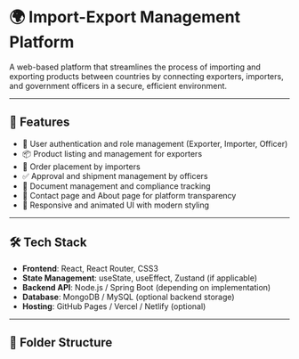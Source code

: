 # 🌍 Import-Export Management Platform

A web-based platform that streamlines the process of importing and exporting products between countries by connecting exporters, importers, and government officers in a secure, efficient environment.

---

## 🚀 Features

- 🔐 User authentication and role management (Exporter, Importer, Officer)
- 📦 Product listing and management for exporters
- 🛒 Order placement by importers
- ✅ Approval and shipment management by officers
- 📄 Document management and compliance tracking
- 💬 Contact page and About page for platform transparency
- 🎨 Responsive and animated UI with modern styling

---

## 🛠️ Tech Stack

- **Frontend**: React, React Router, CSS3
- **State Management**: useState, useEffect, Zustand (if applicable)
- **Backend API**: Node.js / Spring Boot (depending on implementation)
- **Database**: MongoDB / MySQL (optional backend storage)
- **Hosting**: GitHub Pages / Vercel / Netlify (optional)

---

## 📁 Folder Structure

